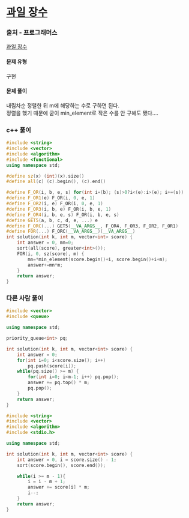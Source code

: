 # [과일 장수](https://school.programmers.co.kr/learn/courses/30/lessons/135808)

### 출처 - 프로그래머스
[과일 장수](https://school.programmers.co.kr/learn/courses/30/lessons/135808)

#### 문제 유형
구현

#### 문제 풀이
내림차순 정렬한 뒤 m에 해당하는 수로 구하면 된다.  
정렬을 했기 때문에 굳이 min_element로 작은 수를 안 구해도 됐다....

### c++ 풀이
```c++
#include <string>
#include <vector>
#include <algorithm>
#include <functional>
using namespace std;

#define sz(x) (int)(x).size()
#define all(c) (c).begin(), (c).end()

#define F_OR(i, b, e, s) for(int i=(b); (s)>0?i<(e):i>(e); i+=(s))
#define F_OR1(e) F_OR(i, 0, e, 1)
#define F_OR2(i, e) F_OR(i, 0, e, 1)
#define F_OR3(i, b, e) F_OR(i, b, e, 1)
#define F_OR4(i, b, e, s) F_OR(i, b, e, s)
#define GET5(a, b, c, d, e, ...) e
#define F_ORC(...) GET5(__VA_ARGS__, F_OR4, F_OR3, F_OR2, F_OR1)
#define FOR(...) F_ORC(__VA_ARGS__)(__VA_ARGS__)
int solution(int k, int m, vector<int> score) {
    int answer = 0, mn=0;
    sort(all(score), greater<int>());    
    FOR(i, 0, sz(score), m) {
        mn=*min_element(score.begin()+i, score.begin()+i+m);        
        answer+=mn*m;        
    }
    return answer;
}
```

### 다른 사람 풀이
```c++
#include <vector>
#include <queue>

using namespace std;

priority_queue<int> pq;

int solution(int k, int m, vector<int> score) {
    int answer = 0;
    for(int i=0; i<score.size(); i++)
        pq.push(score[i]);
    while(pq.size() >= m) {
        for(int i=0; i<m-1; i++) pq.pop();
        answer += pq.top() * m;
        pq.pop();
    }
    return answer;
}
```

```c++
#include <string>
#include <vector>
#include <algorithm>
#include <stdio.h>

using namespace std;

int solution(int k, int m, vector<int> score) {
    int answer = 0, i = score.size() - 1;
    sort(score.begin(), score.end());

    while(i >= m - 1){
        i = i - m + 1;
        answer += score[i] * m;
        i--;
    }
    return answer;
}
```